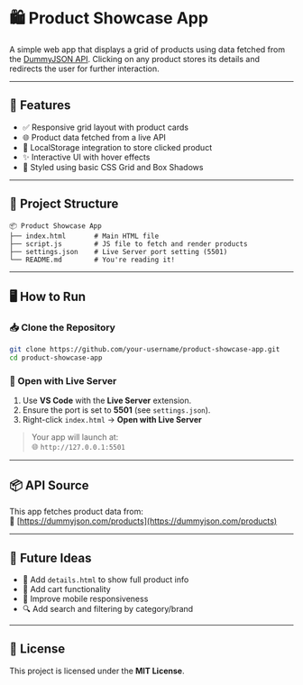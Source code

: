 # 🛍️ Product Showcase App

A simple web app that displays a grid of products using data fetched from the [DummyJSON API](https://dummyjson.com/products). Clicking on any product stores its details and redirects the user for further interaction.

---

## 🔧 Features

- ✅ Responsive grid layout with product cards  
- 🌐 Product data fetched from a live API  
- 💾 LocalStorage integration to store clicked product  
- ✨ Interactive UI with hover effects  
- 🎨 Styled using basic CSS Grid and Box Shadows  

---

## 📁 Project Structure

```
📦 Product Showcase App
├── index.html       # Main HTML file
├── script.js        # JS file to fetch and render products
├── settings.json    # Live Server port setting (5501)
└── README.md        # You're reading it!
```

---

## 🖥️ How to Run

### 📥 Clone the Repository

```bash
git clone https://github.com/your-username/product-showcase-app.git
cd product-showcase-app
```

### 🚀 Open with Live Server

1. Use **VS Code** with the **Live Server** extension.
2. Ensure the port is set to **5501** (see `settings.json`).
3. Right-click `index.html` → **Open with Live Server**

> Your app will launch at:  
> 🌐 `http://127.0.0.1:5501`

---

## 📦 API Source

This app fetches product data from:  
📡 [https://dummyjson.com/products](https://dummyjson.com/products)

---

## 🚀 Future Ideas

- 📄 Add `details.html` to show full product info  
- 🛒 Add cart functionality  
- 📱 Improve mobile responsiveness  
- 🔍 Add search and filtering by category/brand  

---

## 📄 License

This project is licensed under the **MIT License**.

